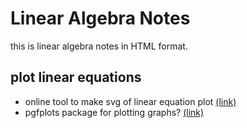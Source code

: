 # Linear Algebra Notes

this is linear algebra notes in HTML format.

## plot linear equations

- online tool to make svg of linear equation plot [(link)](http://dlippman.imathas.com/svg2/svggrapher.htm)
- pgfplots package for plotting graphs? [(link)](https://www.overleaf.com/learn/latex/Pgfplots_package)
